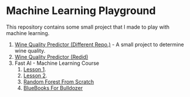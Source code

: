 # Machine Learning Playground

This repository contains some small project that I made to play with machine learning.

1. [Wine Quality Predictor (Different Repo.)](https://github.com/s-r-aman/wine_quality_predictor) - A small project to determine wine quality.
2. [Wine Quality Predictor (Redid)](/wine_snob.ipynb)
3. Fast AI - Machine Learning Course
   1. [Lesson 1](https://github.com/s-r-aman/fastdotai/fastai_1.ipynb).
   2. [Lesson 2](https://github.com/s-r-aman/fastdotai/fastai_2.ipynb).
   3. [Random Forest From Scratch](/fastdotai/rf_scratch.ipynb)
   4. [BlueBooks For Bulldozer](/blue_book_for_bulldozer.ipynb)
